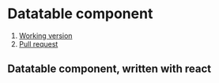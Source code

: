 # Datatable component

1. [Working version](https://samvimes01.github.io/datatable-react/)
2. [Pull request](https://github.com/samvimes01/datatable-react/pull/1/files)

## Datatable component, written with react